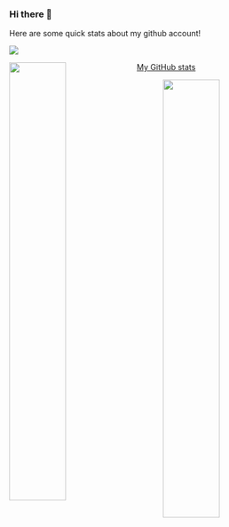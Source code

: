 ### Hi there 👋

Here are some quick stats about my github account!

![](https://komarev.com/ghpvc/?username=riyan-datalyca&style=flat&label=Views)

[My GitHub stats](https://github-readme-stats.vercel.app/api?username=riyan-datalyca)
 <img align="left" src="https://github-readme-stats.vercel.app/api/?username=riyan-datalyca&&theme=transparent&count_private=true&hide_title=true" width='45%'/>
 
 <img align="right" src="https://github-readme-stats.vercel.app/api/top-langs/?username=riyan-datalyca&show_icons=true&&theme=transparent&count_private=true&layout=compact&hide_title=true" width='45%'/>



<!--
**riyan-datalyca/riyan-datalyca** is a ✨ _special_ ✨ repository because its `README.md` (this file) appears on your GitHub profile.

Here are some ideas to get you started:

- 🔭 I’m currently working on ...
- 🌱 I’m currently learning ...
- 👯 I’m looking to collaborate on ...
- 🤔 I’m looking for help with ...
- 💬 Ask me about ...
- 📫 How to reach me: ...
- 😄 Pronouns: ...
- ⚡ Fun fact: ...
-->
